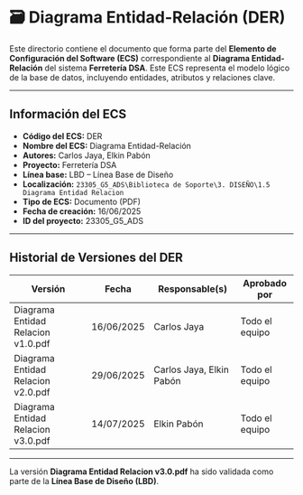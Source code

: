 # 🗃️ Diagrama Entidad-Relación (DER)

Este directorio contiene el documento que forma parte del **Elemento de Configuración del Software (ECS)** correspondiente al **Diagrama Entidad-Relación** del sistema **Ferretería DSA**. Este ECS representa el modelo lógico de la base de datos, incluyendo entidades, atributos y relaciones clave.

---

## Información del ECS

- **Código del ECS:** DER  
- **Nombre del ECS:** Diagrama Entidad-Relación  
- **Autores:** Carlos Jaya, Elkin Pabón  
- **Proyecto:** Ferretería DSA  
- **Línea base:** LBD – Línea Base de Diseño  
- **Localización:** `23305_G5_ADS\Biblioteca de Soporte\3. DISEÑO\1.5 Diagrama Entidad Relacion`  
- **Tipo de ECS:** Documento (PDF)  
- **Fecha de creación:** 16/06/2025  
- **ID del proyecto:** 23305_G5_ADS  

---

## Historial de Versiones del DER

| Versión                       | Fecha        | Responsable(s)            | Aprobado por     |
|-------------------------------|--------------|-----------------------------|------------------|
| Diagrama Entidad Relacion v1.0.pdf | 16/06/2025   | Carlos Jaya                 | Todo el equipo   |
| Diagrama Entidad Relacion v2.0.pdf | 29/06/2025   | Carlos Jaya, Elkin Pabón    | Todo el equipo   |
| Diagrama Entidad Relacion v3.0.pdf | 14/07/2025   | Elkin Pabón                 | Todo el equipo   |

---

La versión **Diagrama Entidad Relacion v3.0.pdf** ha sido validada como parte de la **Línea Base de Diseño (LBD)**.
